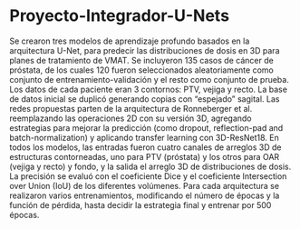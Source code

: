 # Proyecto-Integrador-U-Nets
Se crearon tres modelos de aprendizaje profundo basados en la arquitectura U-Net, para predecir las distribuciones de dosis en 3D para planes de tratamiento de VMAT. Se incluyeron 135 casos de cáncer de próstata, de los cuales 120 fueron seleccionados aleatoriamente como conjunto de entrenamiento-validación y el resto como conjunto de prueba. Los datos de cada paciente eran 3 contornos: PTV, vejiga y recto. La base de datos inicial se duplicó generando copias con “espejado” sagital. Las redes propuestas parten de la arquitectura de Ronneberger et al. reemplazando las operaciones 2D con su versión 3D, agregando estrategias para mejorar la predicción (como dropout, reflection-pad and batch-normalization) y aplicando transfer learning con 3D-ResNet18. En todos los modelos, las entradas fueron cuatro canales de arreglos 3D de estructuras contorneadas, uno para PTV (próstata) y los otros para OAR (vejiga y recto) y fondo, y la salida el arreglo 3D de distribuciones de dosis. La precisión se evaluó con el coeficiente Dice y el coeficiente Intersection over Union (IoU) de los diferentes volúmenes. Para cada arquitectura se realizaron varios entrenamientos, modificando el número de épocas y la función de pérdida, hasta decidir la estrategia final y entrenar por 500 épocas. 
